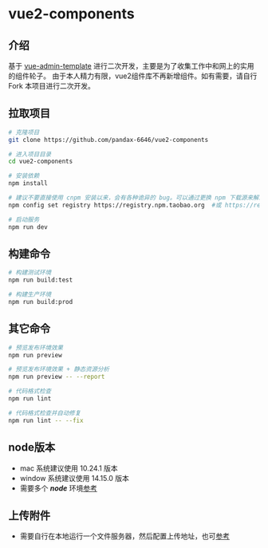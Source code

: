 # vue2-components

## 介绍

基于 [vue-admin-template](https://github.com/PanJiaChen/vue-admin-template)  进行二次开发，主要是为了收集工作中和网上的实用的组件轮子。
由于本人精力有限，vue2组件库不再新增组件。如有需要，请自行 Fork 本项目进行二次开发。

## 拉取项目

```bash
# 克隆项目
git clone https://github.com/pandax-6646/vue2-components

# 进入项目目录
cd vue2-components

# 安装依赖
npm install

# 建议不要直接使用 cnpm 安装以来，会有各种诡异的 bug。可以通过更换 npm 下载源来解决载速度慢的问题
npm config set registry https://registry.npm.taobao.org  #或 https://registry.npmmirror.com

# 启动服务
npm run dev
```

## 构建命令

```bash
# 构建测试环境
npm run build:test

# 构建生产环境
npm run build:prod
```

## 其它命令

```bash
# 预览发布环境效果
npm run preview

# 预览发布环境效果 + 静态资源分析
npm run preview -- --report

# 代码格式检查
npm run lint

# 代码格式检查并自动修复
npm run lint -- --fix
```

## node版本

- mac 系统建议使用 10.24.1 版本
- window 系统建议使用 14.15.0 版本
- 需要多个 ***node*** 环境[参考](https://www.yuque.com/pandax/front_end/zlm8wq#VQ0bK)

## 上传附件

- 需要自行在本地运行一个文件服务器，然后配置上传地址，也可[参考](https://github.com/wangeditor-team/server)
